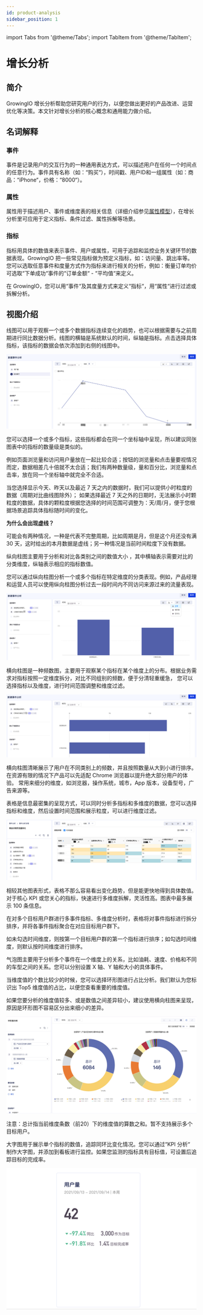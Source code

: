 ```yaml
---
id: product-analysis
sidebar_position: 1
---
```


import Tabs from '@theme/Tabs';
import TabItem from '@theme/TabItem';

# 增长分析

## 简介[](#jian-jie)

GrowingIO 增长分析帮助您研究用户的行为，以便您做出更好的产品改进、运营优化等决策。本文针对增长分析的核心概念和通用能力做介绍。

## 名词解释[](#ming-ci-jie-shi)

### 事件[](#shi-jian)

事件是记录用户的交互行为的一种通用表达方式，可以描述用户在任何一个时间点的任意行为。事件具有名称（如：“购买“），时间戳、用户ID和一组属性（如：商品：“iPhone“，价格：“8000“）。

### 属性[](#shu-xing)

属性用于描述用户、事件或维度表的相关信息（详细介绍参见[属性模型](../../getting-started/basic-concept/property-model)），在增长分析里可应用于定义指标、条件过滤、属性拆解等场景。

### 指标[](#zhi-biao)

指标用具体的数值来表示事件、用户或属性，可用于追踪和监控业务关键环节的数据表现。GrowingIO 把一些常见指标做为预定义指标，如：访问量、跳出率等。您可以选取任意事件和度量方式作为指标来进行相关的分析，例如：衡量订单均价可选取“下单成功“事件的“订单金额“ - “平均值“来定义。

在 GrowingIO，您可以用“事件“及其度量方式来定义“指标“，用“属性“进行过滤或拆解分析。

## 视图介绍[](#shi-tu-jie-shao)

<Tabs>
<TabItem value="line" label="线图" default>

线图可以用于观察一个或多个数据指标连续变化的趋势，也可以根据需要与之前周期进行同比数据分析。线图的横轴是系统默认的时间，纵轴是指标。点击选择具体指标，该指标的数据会依次添加到右侧的线图中。

![线图](/img/assets-M2qbZInaXgdm8kkNosp-M3e2agZWx8gCah9sm-L-M3e39599Wb2pD-csCfhimage.png)

您可以选择一个或多个指标，这些指标都会在同一个坐标轴中呈现，所以建议同张图表中的指标的数量级是类似的。

例如页面浏览量和访问用户量放在一起比较合适；按钮的浏览量和点击量要视情况而定，数据相差几十倍就不太合适；我们有两种数量级，量和百分比，浏览量和点击率，放在同一个坐标轴中就完全不合适。

当您选择显示今天、昨天以及最近 7 天之内的数据时，我们可以提供小时粒度的数据（周期对比曲线图除外）； 如果选择最近 7 天之外的日期时，无法展示小时颗粒度的数据，具体的颗粒度根据您选择的时间范围可调整为：天/周/月，便于您根据场景追踪具体指标随时间的变化。

**为什么会出现虚线？**

可能会有两种情况，一种是代表不完整周期，比如周期是月，但是这个月还没有满 30 天，这时给出的本月数据是虚线；另一种情况是当前时间粒度下没有数据。

</TabItem>
<TabItem value="vbar" label="纵向柱图">

纵向柱图主要用于分析和对比各类别之间的数值大小 ，其中横轴表示需要对比的分类维度，纵轴表示相应的指标数值。

您可以通过纵向柱图分析一个或多个指标在特定维度的分类表现。例如，产品经理和运营人员可以使用纵向柱图分析过去一段时间内不同访问来源过来的流量表现。

![纵向柱图](/img/assets-M2qbZInaXgdm8kkNosp-M3e2agZWx8gCah9sm-L-M3e3xu0s8TCna2UgGifimage.png)

</TabItem>
<TabItem value="hbar" label="横向柱图">

横向柱图是一种频数图，主要用于观察某个指标在某个维度上的分布。根据业务需求对指标按照一定维度拆分，对比不同组别的频数，便于分清轻重缓急， 您可以选择指标以及维度，进行时间范围调整和维度过滤。

![横向柱图](/img/assets-M2qbZInaXgdm8kkNosp-M3e2agZWx8gCah9sm-L-M3e4Q6aFn54qJqMhs0pimage.png)

横向柱图清晰展示了用户在不同类别上的频数，并且按照数量从大到小进行排序。在资源有限的情况下产品可以先适配 Chrome 浏览器以提升绝大部分用户的体验。 常用来细分的维度，如浏览器，操作系统，城市，App 版本，设备型号，广告来源等。

</TabItem>
<TabItem value="table" label="表格">

表格是信息最密集的呈现方式，可以同时分析多指标和多维度的数据，您可以选择指标和维度，然后设置时间范围和展示粒度，可以进行维度过滤。

![表格](/img/assets-M2qbZInaXgdm8kkNosp-M3e2agZWx8gCah9sm-L-M3e5ASC1Cd-gYlxBz17image.png)

相较其他图表形式，表格不那么容易看出变化趋势，但是能更快地得到具体数值。对于核心 KPI 或您关心的指标，快速进行多维度拆解，灵活性高。图表中最多展示 100 条信息。

在对多个目标用户群进行多事件指标、多维度分析时，表格将对事件指标进行拆分排序，并将各事件指标聚合在对应目标用户群下。

如未勾选时间维度，则按第一个目标用户群的第一个指标进行排序；如勾选时间维度，则默认按时间维度进行排序。

</TabItem>
<TabItem value="bubble" label="气泡图">

气泡图主要用于分析多个事件在一个维度上的关系，比如油耗、速度、价格和不同的车型之间的关系。您可以分别设置 X 轴、Y 轴和大小的具体事件。

</TabItem>
<TabItem value="pie" label="环形图">

当维度值的个数比较少的时候，您可以选择环形图进行占比分析。我们默认为您标识出 Top5 维度值的占比，以便您查看重要的维度值。

如果您要分析的维度值较多、或是数值之间差异较小，建议使用横向柱图来呈现，原因是环形图不容易区分出来细小的差异。

![环形图](/img/assets-M2qbZInaXgdm8kkNosp-MVQkwJRs6eFaHkG2bNA-MVQlvRAPwrj6AjvUTadimage.png)

注意：总计指当前维度条数（前20）下的维度值的算数之和。暂不支持展示多个目标用户。

</TabItem>
<TabItem value="kpi" label="大字图">

大字图用于展示单个指标的数值，追踪同环比变化情况。您可以通过“KPI 分析“ 制作大字图，并添加到看板进行监控。如果您监测的指标具有目标值，可设置后追踪目标的完成率。

![大字图](/img/assets-M2qbZInaXgdm8kkNosp-MjXLGqr2pfIe_SXnHUY-MjXLz-9DyMSeZ6CZJ1Zimage.png)​

</TabItem>
</Tabs>
